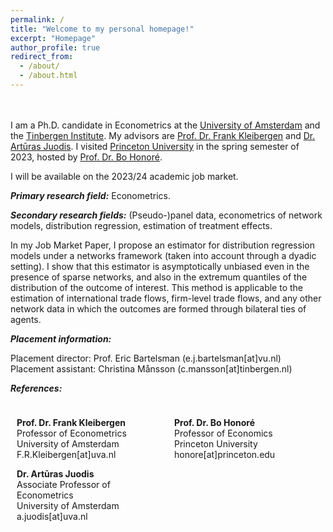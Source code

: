 ```yaml
---
permalink: /
title: "Welcome to my personal homepage!"
excerpt: "Homepage"
author_profile: true
redirect_from: 
  - /about/
  - /about.html
---
```

<br><br>
I am a Ph.D. candidate in Econometrics at the [University of Amsterdam](https://ase.uva.nl/content/sections/quantitative-economics/quantitative-economics.html?origin=D4DixO%2FESbuaIXcFryAJdQ) and the [Tinbergen Institute](https://www.tinbergen.nl/home). My advisors are [Prof. Dr. Frank Kleibergen](https://www.uva.nl/en/profile/k/l/f.r.kleibergen/f.r.kleibergen.html) and [Dr. Artūras Juodis](http://juodis.economists.lt/home). I visited [Princeton University](https://economics.princeton.edu/) in the spring semester of 2023, hosted by [Prof. Dr. Bo Honoré](https://honore.scholar.princeton.edu/). 
   
I will be available on the 2023/24 academic job market.  

***Primary research field:*** Econometrics.  

***Secondary research fields:*** (Pseudo-)panel data, econometrics of network models, distribution regression, estimation of treatment effects.  

In my Job Market Paper, I propose an estimator for distribution regression models under a networks framework (taken into account through a dyadic setting). I show that this estimator is asymptotically unbiased even in the presence of sparse networks, and also in the extremum quantiles of the distribution of the outcome of interest. This method is applicable to the estimation of international trade flows, firm-level trade flows, and any other network data in which the outcomes are formed through bilateral ties of agents.  

***Placement information:***  

Placement director: Prof. Eric Bartelsman (e.j.bartelsman[at]vu.nl)  
Placement assistant: Christina Månsson (c.mansson[at]tinbergen.nl)  

***References:***  

<div class="minipage-container">
  <div class="minipage">

  **Prof. Dr. Frank Kleibergen**  
  Professor of Econometrics  
  University of Amsterdam  
  F.R.Kleibergen[at]uva.nl  

  **Dr. Artūras Juodis**  
  Associate Professor of Econometrics  
  University of Amsterdam  
  a.juodis[at]uva.nl  
  </div>
  <div class="minipage">

  **Prof. Dr. Bo Honoré**  
  Professor of Economics  
  Princeton University  
  honore[at]princeton.edu  
  </div>
</div>


<style>
.minipage-container {
  display: flex;
  justify-content: space-between;
}

.minipage {
  flex-basis: 50%; /* Adjust this value to control the column width */
  padding: 10px;
}
</style>

